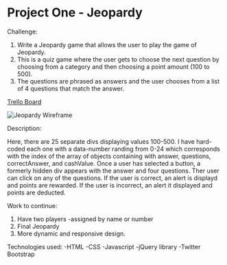 # Project One - Jeopardy

Challenge: 
1. Write a Jeopardy game that allows the user to play the game of Jeopardy. 
2. This is a quiz game where the user gets to choose the next question by choosing from a category and then choosing a point amount (100 to 500). 
3. The questions are phrased as answers and the user chooses from a list of 4 questions that match the answer. 


<a href="https://trello.com/b/m0vymj5H/wdi-12-project-1">Trello Board</a>
  
<img src= "ga/wdi/projects/project_one_jeopardy/wireframe.jpg" alt="Jeopardy Wireframe"> 


Description:

Here, there are 25 separate divs displaying values 100-500. I have hard-coded each one with a data-number randing from 0-24 which corresponds with the index of the array of objects containing with answer, questions, correctAnswer, and cashValue.  Once a user has selected a button, a formerly hidden div appears with the answer and four questions. Ther user can click on any of the questions. If the user is correct, an alert is displayd and points are rewarded. If the user is incorrect, an alert it displayed and points are deducted. 


Work to continue: 
1. Have two players -assigned by name or number
2. Final Jeopardy
3. More dynamic and responsive design. 

Technologies used: 
-HTML
-CSS
-Javascript
-jQuery library
-Twitter Bootstrap